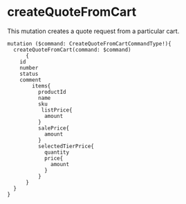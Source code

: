 
# createQuoteFromCart

This mutation creates a quote request from a particular cart.

```
mutation ($command: CreateQuoteFromCartCommandType!){
  createQuoteFromCart(command: $command)
      {
    id
    number
    status
    comment
        items{
          productId
          name
          sku
           listPrice{
            amount
          }
          salePrice{
            amount
          }
          selectedTierPrice{
            quantity
            price{
              amount
            }
          }
      }
  }
}
```

